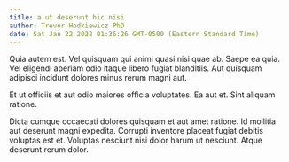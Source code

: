 ```yaml
---
title: a ut deserunt hic nisi
author: Trevor Hodkiewicz PhD
date: Sat Jan 22 2022 01:36:26 GMT-0500 (Eastern Standard Time)
---
```

Quia autem est. Vel quisquam qui animi quasi nisi quae ab. Saepe ea quia. Vel eligendi aperiam odio itaque libero fugiat blanditiis. Aut quisquam adipisci incidunt dolores minus rerum magni aut.

 Et ut officiis et aut odio maiores officia voluptates. Ea aut et. Sint aliquam ratione.

 Dicta cumque occaecati dolores quisquam et aut amet ratione. Id mollitia aut deserunt magni expedita. Corrupti inventore placeat fugiat debitis voluptas est et. Voluptas nesciunt nisi dolor harum ut nesciunt. Atque deserunt rerum dolor.